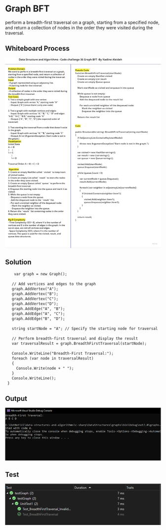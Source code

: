 # Graph BFT
perform a breadth-first traversal on a graph, starting from a specified node, and return a collection of nodes in the order they were visited during the traversal.
## Whiteboard Process

![Whiteboard](./CC36WB.jpg)


## Solution


   ```
       var graph = new Graph();

      // Add vertices and edges to the graph
      graph.AddVertex("A");
      graph.AddVertex("B");
      graph.AddVertex("C");
      graph.AddVertex("D");
      graph.AddEdge("A", "B");
      graph.AddEdge("A", "C");
      graph.AddEdge("B", "D");

      string startNode = "A"; // Specify the starting node for traversal

      // Perform breadth-first traversal and display the result
      var traversalResult = graph.BreadthFirstTraversal(startNode);

      Console.WriteLine("Breadth-First Traversal:");
      foreach (var node in traversalResult)
      {
        Console.Write(node + " ");
      }
      Console.WriteLine();
    }
   ```

   ## Output
   ![out](./cc36out.PNG)

## Test 

![test](./CC36tests.PNG)
